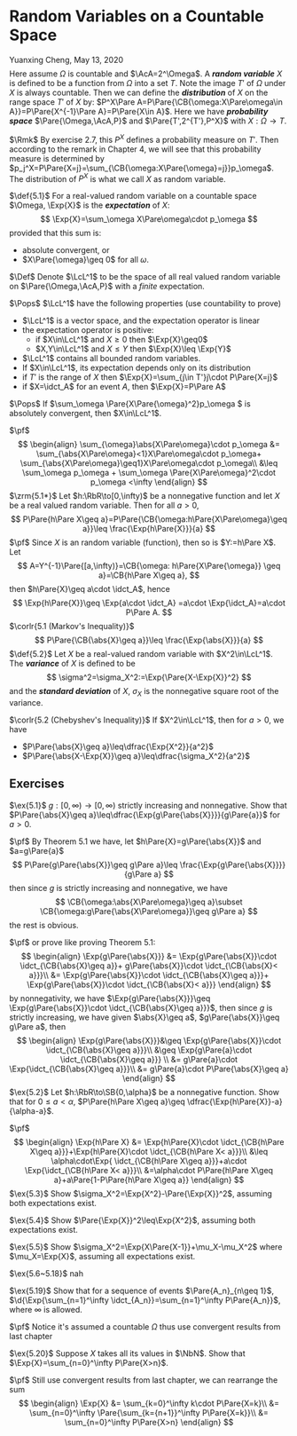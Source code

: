 # Random Variables on a Countable Space

Yuanxing Cheng, May 13, 2020
$$
% bbox
% \bbox[#EEF, 5px, border: 2px solid #880015]{E=mc^2}
% \bbox[9px, border:2px solid #880015]{abc}
% text size
% tiny scriptsize small normalsize large Large LARGE huge Huge
% color
% aquamarine, black, blue, brown, cyan, darkgray, gray, green, lightgray, lime, magenta, olive, orange, pink, purple, red, teal, violet, white, yellow
\DeclareMathOperator*{\argmin}{argmin}
\DeclareMathOperator*{\argmax}{argmax}
\DeclareMathOperator*{\plim}{plim}
\DeclareMathOperator*{\span}{span}
\DeclareMathOperator*{\trace}{Trace}
\newcommand{\space}{\;\;}
\newcommand{\bspace}{\;\;\;}
\newcommand{\Bspace}{\;\;\;\;}
\newcommand{\bbspace}{\;\;\;\;\;}
\newcommand{\BBspace}{\;\;\;\;\;\;}
\newcommand{\QbQQ}{\boxed{?\:}}
\newcommand{\void}{\left.\right.}
% latex Emphy
% \definecolor{EmphyQ}{HTML}{880015}
% \definecolor{EmphyW}{HTML}{660066}
%\newcommand{\myEmphy}[2][EmphyQ]{ {\color{#1}{#2}} }
%\newcommand{\myBox}[2][9px, border:2px solid EmphyQ]{ {\bbox[#1]{#2}} }
% markdown Emphy
\newcommand{\myEmphy}[2][#880015]{ {\color{#1}{#2}} }
\newcommand{\myBox}[2][9px, border:2px solid #880015]{ {\bbox[#1]{#2}} }
\newcommand{\d}[1]{ {\displaystyle{#1}} }
\newcommand{\CB}[1]{\left\{ #1 \right\}}
\newcommand{\SB}[1]{\left[ #1 \right]}
\newcommand{\Pare}[1]{\left( #1 \right)}
\newcommand{\AB}[1]{\left \langle #1 \right \rangle}
\newcommand{\abs}[1]{\left| #1 \right|}
\newcommand{\norm}[1]{\left\| #1 \right\|}
\newcommand{\given}[1]{\left. #1 \right|}
\newcommand{\using}[2][=]{\overset{\mathrm{#2}}{#1}}
\newcommand{\usingUD}[3][=]{\underset{\text{#2}}{\overset{\text{#3}}{#1}}}
\newcommand{\asim}{\overset{\text{a}}{\sim}}
\newcommand{\tinyText}[1]{ {\tiny{\text{#1}}} }
\newcommand{\scriptsizeText}[1]{ {\scriptsize{\text{#1}}} }
\newcommand{\footnotesizeText}[1]{ {\footnotesize{\text{#1}}} }
\newcommand{\smallText}[1]{ {\small{\text{#1}}} }
\newcommand{\largeText}[1]{ {\large{\text{#1}}} }
\newcommand{\LargeText}[1]{ {\Large{\text{#1}}} }
\newcommand{\LARGEText}[1]{ {\LARGE{\text{#1}}} }
\newcommand{\hugeText}[1]{ {\huge{\text{#1}}} }
\newcommand{\HugeText}[1]{ {\Huge{\text{#1}}} }
\newcommand{\AbA}{\mathbb{A}}
\newcommand{\RbR}{\mathbb{R}}
\newcommand{\EbE}{\mathbb{E}}
\newcommand{\FbF}{\mathbb{F}}
\newcommand{\GbG}{\mathbb{G}}
\newcommand{\HbH}{\mathbb{H}}
\newcommand{\IbI}{\mathbb{I}}
\newcommand{\NbN}{\mathbb{N}}
\newcommand{\ZbZ}{\mathbb{Z}}
\newcommand{\QbQ}{\mathbb{Q}}
\newcommand{\PbP}{\mathbb{P}}
\newcommand{\AcA}{\mathcal{A}}
\newcommand{\BcB}{\mathcal{B}}
\newcommand{\CcC}{\mathcal{C}}
\newcommand{\DcD}{\mathcal{D}}
\newcommand{\EcE}{\mathcal{E}}
\newcommand{\FcF}{\mathcal{F}}
\newcommand{\GcG}{\mathcal{G}}
\newcommand{\HcH}{\mathcal{H}}
\newcommand{\IcI}{\mathcal{I}}
\newcommand{\LcL}{\mathcal{L}}
\newcommand{\NcN}{\mathcal{N}}
\newcommand{\RcR}{\mathcal{R}}
\newcommand{\YcY}{\mathcal{Y}}
\newcommand{\ZcZ}{\mathcal{Z}}
\newcommand{\AsA}{\mathscr{A}}
\newcommand{\FsF}{\mathscr{F}}
\newcommand{\IsI}{\mathscr{I}}
\newcommand{\idct}{\mathbf{1}}
\newcommand{\dd}{\mathrm{d}}
\newcommand{\Tran}[1]{{#1}^{\mathrm{T}}}
\newcommand{\reff}[1]{ \tag{#1}\label{#1} }
\newcommand{\reft}[1]{ \Pare{\ref{#1}} }
\newcommand{\Exp}[1]{\mathrm{E}\left[ #1 \right]}
\newcommand{\Var}[1]{\mathrm{Var}\left[ #1 \right]}
\newcommand{\Avar}[1]{\mathrm{Avar}\left[ #1 \right]}
\newcommand{\Cov}[1]{\mathrm{Cov}\left( #1 \right)}
\newcommand{\Corr}[1]{\mathrm{Corr}\left( #1 \right)}
\newcommand{\ExpH}{\mathrm{E}}
\newcommand{\VarH}{\mathrm{Var}}
\newcommand{\AVarH}{\mathrm{Avar}}
\newcommand{\CovH}{\mathrm{Cov}}
\newcommand{\CorrH}{\mathrm{Corr}}
\newcommand{\hess}{\mathrm{Hess}}
\newcommand{\ow}{\text{otherwise}}
\newcommand{\wp}{\text{with probability }}
\newcommand{\FSD}{\text{FSD}}
\newcommand{\SSD}{\text{SSD}}
\newcommand{\QED}{\myEmphy{\blacksquare}}
\newcommand{\SUM}{\myEmphy{\text{Summary}}}
\newcommand{\pf}{\myEmphy{\largeText{Proof}}}
\newcommand{\slu}{\myEmphy{\largeText{Solution}}}
\newcommand{\corlr}[1]{\myEmphy{\largeText{Corrollary #1}}}
\newcommand{\Corlr}{\myEmphy{\largeText{Corrollary}}}
\newcommand{\rmk}[1]{\myEmphy{\largeText{Remark #1}}}
\newcommand{\Rmk}{\myEmphy{\largeText{Remark}}}
\newcommand{\pops}[1]{\myEmphy{\largeText{Proposition #1}}}
\newcommand{\Pops}{\myEmphy{\largeText{Proposition}}}
\newcommand{\zrm}[1]{\myEmphy{\largeText{Theorem #1}}}
\newcommand{\Zrm}{\myEmphy{\largeText{Theorem}}}
\newcommand{\PPt}[1]{\myEmphy{\largeText{Property #1}}}
\newcommand{\PPt}{\myEmphy{\largeText{Property}}}
\newcommand{\def}[1]{\myEmphy{\largeText{Definition #1}}}
\newcommand{\Def}{\myEmphy{\largeText{Definition}}}
\newcommand{\lm}[1]{\myEmphy{\largeText{Lemma #1}}}
\newcommand{\Lm}{\myEmphy{\largeText{Lemma}}}
\newcommand{\eg}[1]{\myEmphy{\largeText{Example #1}}}
\newcommand{\ex}[1]{\myEmphy{\largeText{Exercise #1}}}
$$
Here assume $\Omega$ is countable and $\AcA=2^\Omega$. A ***random variable*** $X$ is defined to be a function from $\Omega$ into a set $T$. Note the image $T'$ of $\Omega$ under $X$ is always countable. Then we can define the ***distribution*** of $X$ on the range space $T'$ of $X$ by: $P^X\Pare A=P\Pare{\CB{\omega:X\Pare\omega\in A}}=P\Pare{X^{-1}\Pare A}=P\Pare{X\in A}$. Here we have ***probability space*** $\Pare{\Omega,\AcA,P}$ and $\Pare{T',2^{T'},P^X}$ with $X:\Omega\to T$.

$\Rmk$ By exercise 2.7, this $P^X$ defines a probability measure on $T'$. Then according to the remark in Chapter 4, we will see that this probability measure is determined by $p_j^X=P\Pare{X=j}=\sum_{\CB{\omega:X\Pare{\omega}=j}}p_\omega$. The distribution of $P^X$ is what we call $X$ as random variable.

$\def{5.1}$ For a real-valued random variable on a countable space $\Omega, \Exp{X}$ is the ***expectation*** of $X$:
$$
\Exp{X}=\sum_\omega X\Pare\omega\cdot p_\omega
$$
provided that this sum is:

- absolute convergent, or
- $X\Pare{\omega}\geq 0$ for all $\omega$.

$\Def$ Denote $\LcL^1$ to be the space of all real valued random variable on $\Pare{\Omega,\AcA,P}$ with a *finite* expectation.

$\Pops$ $\LcL^1$ have the following properties (use countability to prove)

- $\LcL^1$ is a vector space, and the expectation operator is linear
- the expectation operator is positive:
  -  if $X\in\LcL^1$ and $X\geq0$ then $\Exp{X}\geq0$
  - $X,Y\in\LcL^1$ and $X\leq Y$ then $\Exp{X}\leq \Exp{Y}$
- $\LcL^1$ contains all bounded random variables.
- If $X\in\LcL^1$, its expectation depends only on its distribution
- if $T'$ is the range of $X$ then $\Exp{X}=\sum_{j\in T'}j\cdot P\Pare{X=j}$
- if $X=\idct_A$ for an event $A$, then $\Exp{X}=P\Pare A$

$\Pops$ If $\sum_\omega \Pare{X\Pare{\omega}^2}p_\omega $ is absolutely convergent, then $X\in\LcL^1$.

$\pf$ 
$$
\begin{align}
\sum_{\omega}\abs{X\Pare\omega}\cdot p_\omega &= \sum_{\abs{X\Pare\omega}<1}X\Pare\omega\cdot p_\omega+ \sum_{\abs{X\Pare\omega}\geq1}X\Pare\omega\cdot p_\omega\\
&\leq \sum_\omega p_\omega + \sum_\omega \Pare{X\Pare\omega}^2\cdot p_\omega <\infty
\end{align}
$$
$\zrm{5.1*}$ Let $h:\RbR\to[0,\infty)$ be a nonnegative function and let $X$ be a real valued random variable. Then for all $a>0$,
$$
P\Pare{h\Pare X\geq a}=P\Pare{\CB{\omega:h\Pare{X\Pare\omega}\geq a}}\leq \frac{\Exp{h\Pare{X}}}{a}
$$
$\pf$ Since $X$ is an random variable (function), then so is $Y:=h\Pare X$. Let
$$
A=Y^{-1}\Pare{[a,\infty)}=\CB{\omega: h\Pare{X\Pare{\omega}} \geq a}=\CB{h\Pare X\geq a},
$$
then $h\Pare{X}\geq a\cdot \idct_A$, hence
$$
\Exp{h\Pare{X}}\geq \Exp{a\cdot \idct_A} =a\cdot \Exp{\idct_A}=a\cdot P\Pare A.
$$
$\corlr{5.1 (Markov's Inequality)}$ 
$$
P\Pare{\CB{\abs{X}\geq a}}\leq \frac{\Exp{\abs{X}}}{a}
$$
$\def{5.2}$ Let $X$ be a real-valued random variable with $X^2\in\LcL^1$. The ***variance*** of $X$ is defined to be
$$
\sigma^2=\sigma_X^2:=\Exp{\Pare{X-\Exp{X}}^2}
$$
and the ***standard deviation*** of $X$, $\sigma_X$ is the nonnegative square root of the variance.

$\corlr{5.2 (Chebyshev's Inequality)}$ If $X^2\in\LcL^1$, then for $a>0$, we have

- $P\Pare{\abs{X}\geq a}\leq\dfrac{\Exp{X^2}}{a^2}$
- $P\Pare{\abs{X-\Exp{X}}\geq a}\leq\dfrac{\sigma_X^2}{a^2}$



## Exercises

$\ex{5.1}$ $g:[0,\infty)\to [0,\infty)$ strictly increasing and nonnegative. Show that $P\Pare{\abs{X}\geq a}\leq\dfrac{\Exp{g\Pare{\abs{X}}}}{g\Pare{a}}$ for $a>0$.

$\pf$ By Theorem 5.1 we have, let $h\Pare{X}=g\Pare{\abs{X}}$ and $a=g\Pare{a}$
$$
P\Pare{g\Pare{\abs{X}}\geq g\Pare a}\leq \frac{\Exp{g\Pare{\abs{X}}}}{g\Pare a}
$$
then since $g$ is strictly increasing and nonnegative, we have
$$
\CB{\omega:\abs{X\Pare\omega}\geq a}\subset \CB{\omega:g\Pare{\abs{X\Pare\omega}}\geq g\Pare a}
$$
the rest is obvious.

$\pf$ or prove like proving Theorem 5.1:
$$
\begin{align}
\Exp{g\Pare{\abs{X}}} &= \Exp{g\Pare{\abs{X}}\cdot \idct_{\CB{\abs{X}\geq a}}+ g\Pare{\abs{X}}\cdot \idct_{\CB{\abs{X}< a}}}\\
&= \Exp{g\Pare{\abs{X}}\cdot \idct_{\CB{\abs{X}\geq a}}}+ \Exp{g\Pare{\abs{X}}\cdot \idct_{\CB{\abs{X}< a}}}
\end{align}
$$
by nonnegativity, we have $\Exp{g\Pare{\abs{X}}}\geq  \Exp{g\Pare{\abs{X}}\cdot \idct_{\CB{\abs{X}\geq a}}}$, then since $g$ is strictly increasing, we have given $\abs{X}\geq a$, $g\Pare{\abs{X}}\geq g\Pare a$, then
$$
\begin{align}
\Exp{g\Pare{\abs{X}}}&\geq  \Exp{g\Pare{\abs{X}}\cdot \idct_{\CB{\abs{X}\geq a}}}\\
&\geq \Exp{g\Pare{a}\cdot \idct_{\CB{\abs{X}\geq a}}} \\
&= g\Pare{a}\cdot \Exp{\idct_{\CB{\abs{X}\geq a}}}\\
&= g\Pare{a}\cdot P\Pare{\abs{X}\geq a}
\end{align}
$$
$\ex{5.2}$ Let $h:\RbR\to\SB{0,\alpha}$ be a nonnegative function. Show that for $0\leq a<\alpha$, $P\Pare{h\Pare X\geq a}\geq \dfrac{\Exp{h\Pare{X}}-a}{\alpha-a}$.

$\pf$ 
$$
\begin{align}
\Exp{h\Pare X} &= \Exp{h\Pare{X}\cdot \idct_{\CB{h\Pare X\geq a}}}+\Exp{h\Pare{X}\cdot \idct_{\CB{h\Pare X< a}}}\\
&\leq \alpha\cdot\Exp{ \idct_{\CB{h\Pare X\geq a}}}+a\cdot \Exp{\idct_{\CB{h\Pare X< a}}}\\
&=\alpha\cdot P\Pare{h\Pare X\geq a}+a\Pare{1-P\Pare{h\Pare X\geq a}}
\end{align}
$$
$\ex{5.3}$ Show $\sigma_X^2=\Exp{X^2}-\Pare{\Exp{X}}^2$, assuming both expectations exist.

$\ex{5.4}$ Show $\Pare{\Exp{X}}^2\leq\Exp{X^2}$, assuming both expectations exist.

$\ex{5.5}$ Show $\sigma_X^2=\Exp{X\Pare{X-1}}+\mu_X-\mu_X^2$ where $\mu_X=\Exp{X}$, assuming all expectations exist.

$\ex{5.6~5.18}$ nah

$\ex{5.19}$ Show that for a sequence of events $\Pare{A_n}_{n\geq 1}$, $\d{\Exp{\sum_{n=1}^\infty \idct_{A_n}}=\sum_{n=1}^\infty P\Pare{A_n}}$, where $\infty$ is allowed.

$\pf$ Notice it's assumed a countable $\Omega$ thus use convergent results from last chapter

$\ex{5.20}$ Suppose $X$ takes all its values in $\NbN$. Show that $\Exp{X}=\sum_{n=0}^\infty P\Pare{X>n}$.

$\pf$ Still use convergent results from last chapter, we can rearrange the sum
$$
\begin{align}
\Exp{X} &= \sum_{k=0}^\infty k\cdot P\Pare{X=k}\\
&= \sum_{n=0}^\infty \Pare{\sum_{k={n+1}}^\infty P\Pare{X=k}}\\
&= \sum_{n=0}^\infty P\Pare{X>n}
\end{align}
$$